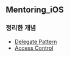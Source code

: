 ## Mentoring_iOS

### 정리한 개념
- [Delegate Pattern](https://julia0926.notion.site/Delegate-Pattern-6a08503c5e3247b6b14d34d3badb43a7)
- [Access Control](https://julia0926.notion.site/dccd632222f44bb4be2cab96f869e312)
